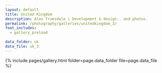```yaml
---
layout: default
title: United Kingdom
description: Alex Truesdale | Development & design.. and photos.
permalink: /photography/galleries/unitedkingdom_3/
foot_includes:
  - gallery_preload
  
data_folder: uk
data_file: uk_3
---
```

{% include pages/gallery.html folder=page.data_folder file=page.data_file %}

